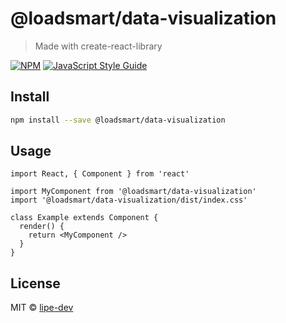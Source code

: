 # @loadsmart/data-visualization

> Made with create-react-library

[![NPM](https://img.shields.io/npm/v/@loadsmart/data-visualization.svg)](https://www.npmjs.com/package/@loadsmart/data-visualization) [![JavaScript Style Guide](https://img.shields.io/badge/code_style-standard-brightgreen.svg)](https://standardjs.com)

## Install

```bash
npm install --save @loadsmart/data-visualization
```

## Usage

```tsx
import React, { Component } from 'react'

import MyComponent from '@loadsmart/data-visualization'
import '@loadsmart/data-visualization/dist/index.css'

class Example extends Component {
  render() {
    return <MyComponent />
  }
}
```

## License

MIT © [lipe-dev](https://github.com/lipe-dev)
